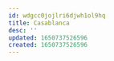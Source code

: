 ```yaml
---
id: wdgcc0jojlri6djwh1ol9hq
title: Casablanca
desc: ''
updated: 1650737526596
created: 1650737526596
---
```


